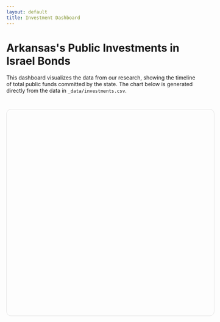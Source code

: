 ```yaml
---
layout: default
title: Investment Dashboard
---
```


# Arkansas's Public Investments in Israel Bonds

This dashboard visualizes the data from our research, showing the timeline of total public funds committed by the state. The chart below is generated directly from the data in `_data/investments.csv`.

<div class="chart-container" style="height: 500px; width: 100%; margin-top: 40px; background-color: #fdfdfd; padding: 20px; border-radius: 12px; border: 1px solid #e0e0e0;">
  <canvas id="investmentChart"></canvas>
</div>

<script>
document.addEventListener("DOMContentLoaded", function() {
  // Use Jekyll to convert your CSV data into a JavaScript array directly.
  // This is faster and more reliable than fetching the file separately.
  const data = {{ site.data.investments | jsonify }};
  
  const investmentEvents = data
    .filter(row => {
      const type = row.Transaction_Type ? row.Transaction_Type.trim() : '';
      return row.Amount && (type === 'Peak Holding' || type === 'Authorization');
    })
    .sort((a, b) => new Date(a.Transaction_Date) - new Date(b.Transaction_Date));

  const chartDataPoints = [];
  const labelsForChart = [];
  
  // Find the earliest investment date to establish a starting point
  const firstInvestmentDate = investmentEvents.length > 0 ? new Date(investmentEvents[0].Transaction_Date) : new Date();
  const treasuryStartDate = new Date(firstInvestmentDate);
  treasuryStartDate.setDate(treasuryStartDate.getDate() - 1);

  // Add a zero starting point for the chart
  labelsForChart.push(treasuryStartDate.toISOString().split('T')[0]);
  chartDataPoints.push({
    y: 0,
    label: "Initial State",
    date: treasuryStartDate.toISOString().split('T')[0]
  });

  // Process the events from the data
  let runningTotal = 0;
  investmentEvents.forEach(event => {
    const amount = parseFloat(event.Amount);
    runningTotal += amount;
    labelsForChart.push(event.Transaction_Date);
    chartDataPoints.push({
      y: runningTotal,
      label: `${event.Entity.trim()} - ${event.Transaction_Type.trim()}`,
      date: event.Transaction_Date
    });
  });

  const ctx = document.getElementById('investmentChart').getContext('2d');
  new Chart(ctx, {
    type: 'line',
    data: {
      labels: labelsForChart,
      datasets: [{
        label: 'Total Public Funds Committed ($)',
        data: chartDataPoints.map(d => d.y),
        backgroundColor: 'rgba(217, 69, 69, 0.1)',
        borderColor: 'rgba(217, 69, 69, 1)',
        borderWidth: 2,
        pointBackgroundColor: 'rgba(217, 69, 69, 1)',
        pointRadius: 4,
        pointHoverRadius: 7,
        fill: true,
        tension: 0.1
      }]
    },
    options: {
      responsive: true,
      maintainAspectRatio: false,
      scales: {
        y: {
          beginAtZero: true,
          ticks: {
            callback: function(value) {
              return '$' + new Intl.NumberFormat().format(value / 1000000) + 'M'; // Format as millions
            },
            font: {
                family: "'Source Sans Pro', sans-serif"
            }
          }
        },
        x: {
          ticks: {
            font: {
                family: "'Source Sans Pro', sans-serif"
            }
          }
        }
      },
      plugins: {
        legend: {
            labels: {
                font: {
                    family: "'Source Sans Pro', sans-serif",
                    size: 14
                }
            }
        },
        tooltip: {
          enabled: true,
          mode: 'index',
          intersect: false,
          callbacks: {
            title: function(tooltipItems) {
                const date = chartDataPoints[tooltipItems[0].dataIndex].date;
                return new Date(date).toLocaleDateString('en-US', { year: 'numeric', month: 'long', day: 'numeric' });
            },
            label: function(context) {
              let point = chartDataPoints[context.dataIndex];
              let amount = new Intl.NumberFormat('en-US', { style: 'currency', currency: 'USD' }).format(context.parsed.y);
              return `${point.label}: ${amount}`;
            }
          }
        }
      }
    }
  });
});
</script>
```eof
